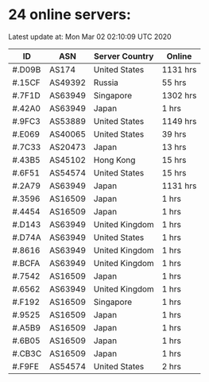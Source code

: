 # 24 online servers:

Latest update at: Mon Mar 02 02:10:09 UTC 2020

| ID | ASN | Server Country | Online |
| -- | --- | -------------- | ------ |
| #.D09B | AS174 | United States | 1131 hrs |
| #.15CF | AS49392 | Russia | 55 hrs |
| #.7F1D | AS63949 | Singapore | 1302 hrs |
| #.42A0 | AS63949 | Japan | 1 hrs |
| #.9FC3 | AS53889 | United States | 1149 hrs |
| #.E069 | AS40065 | United States | 39 hrs |
| #.7C33 | AS20473 | Japan | 13 hrs |
| #.43B5 | AS45102 | Hong Kong | 15 hrs |
| #.6F51 | AS54574 | United States | 15 hrs |
| #.2A79 | AS63949 | Japan | 1131 hrs |
| #.3596 | AS16509 | Japan | 1 hrs |
| #.4454 | AS16509 | Japan | 1 hrs |
| #.D143 | AS63949 | United Kingdom | 1 hrs |
| #.D74A | AS63949 | United States | 1 hrs |
| #.8616 | AS63949 | United Kingdom | 1 hrs |
| #.BCFA | AS63949 | United Kingdom | 1 hrs |
| #.7542 | AS16509 | Japan | 1 hrs |
| #.6562 | AS63949 | United Kingdom | 1 hrs |
| #.F192 | AS16509 | Singapore | 1 hrs |
| #.9525 | AS16509 | Japan | 1 hrs |
| #.A5B9 | AS16509 | Japan | 1 hrs |
| #.6B05 | AS16509 | Japan | 1 hrs |
| #.CB3C | AS16509 | Japan | 1 hrs |
| #.F9FE | AS54574 | United States | 2 hrs |

